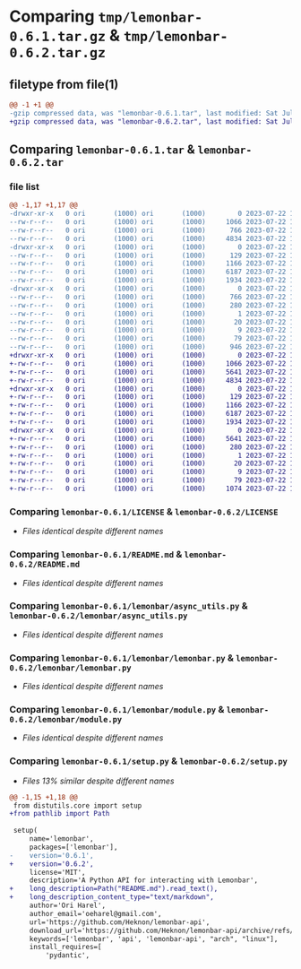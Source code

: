 # Comparing `tmp/lemonbar-0.6.1.tar.gz` & `tmp/lemonbar-0.6.2.tar.gz`

## filetype from file(1)

```diff
@@ -1 +1 @@
-gzip compressed data, was "lemonbar-0.6.1.tar", last modified: Sat Jul 22 14:06:34 2023, max compression
+gzip compressed data, was "lemonbar-0.6.2.tar", last modified: Sat Jul 22 14:27:23 2023, max compression
```

## Comparing `lemonbar-0.6.1.tar` & `lemonbar-0.6.2.tar`

### file list

```diff
@@ -1,17 +1,17 @@
-drwxr-xr-x   0 ori       (1000) ori       (1000)        0 2023-07-22 14:06:34.099579 lemonbar-0.6.1/
--rw-r--r--   0 ori       (1000) ori       (1000)     1066 2023-07-22 12:38:48.000000 lemonbar-0.6.1/LICENSE
--rw-r--r--   0 ori       (1000) ori       (1000)      766 2023-07-22 14:06:34.099579 lemonbar-0.6.1/PKG-INFO
--rw-r--r--   0 ori       (1000) ori       (1000)     4834 2023-07-22 13:48:25.000000 lemonbar-0.6.1/README.md
-drwxr-xr-x   0 ori       (1000) ori       (1000)        0 2023-07-22 14:06:34.099579 lemonbar-0.6.1/lemonbar/
--rw-r--r--   0 ori       (1000) ori       (1000)      129 2023-07-22 13:46:23.000000 lemonbar-0.6.1/lemonbar/__init__.py
--rw-r--r--   0 ori       (1000) ori       (1000)     1166 2023-07-22 12:58:07.000000 lemonbar-0.6.1/lemonbar/async_utils.py
--rw-r--r--   0 ori       (1000) ori       (1000)     6187 2023-07-22 13:46:54.000000 lemonbar-0.6.1/lemonbar/lemonbar.py
--rw-r--r--   0 ori       (1000) ori       (1000)     1934 2023-07-22 13:25:07.000000 lemonbar-0.6.1/lemonbar/module.py
-drwxr-xr-x   0 ori       (1000) ori       (1000)        0 2023-07-22 14:06:34.099579 lemonbar-0.6.1/lemonbar.egg-info/
--rw-r--r--   0 ori       (1000) ori       (1000)      766 2023-07-22 14:06:34.000000 lemonbar-0.6.1/lemonbar.egg-info/PKG-INFO
--rw-r--r--   0 ori       (1000) ori       (1000)      280 2023-07-22 14:06:34.000000 lemonbar-0.6.1/lemonbar.egg-info/SOURCES.txt
--rw-r--r--   0 ori       (1000) ori       (1000)        1 2023-07-22 14:06:34.000000 lemonbar-0.6.1/lemonbar.egg-info/dependency_links.txt
--rw-r--r--   0 ori       (1000) ori       (1000)       20 2023-07-22 14:06:34.000000 lemonbar-0.6.1/lemonbar.egg-info/requires.txt
--rw-r--r--   0 ori       (1000) ori       (1000)        9 2023-07-22 14:06:34.000000 lemonbar-0.6.1/lemonbar.egg-info/top_level.txt
--rw-r--r--   0 ori       (1000) ori       (1000)       79 2023-07-22 14:06:34.099579 lemonbar-0.6.1/setup.cfg
--rw-r--r--   0 ori       (1000) ori       (1000)      946 2023-07-22 14:06:32.000000 lemonbar-0.6.1/setup.py
+drwxr-xr-x   0 ori       (1000) ori       (1000)        0 2023-07-22 14:27:23.038441 lemonbar-0.6.2/
+-rw-r--r--   0 ori       (1000) ori       (1000)     1066 2023-07-22 12:38:48.000000 lemonbar-0.6.2/LICENSE
+-rw-r--r--   0 ori       (1000) ori       (1000)     5641 2023-07-22 14:27:23.038441 lemonbar-0.6.2/PKG-INFO
+-rw-r--r--   0 ori       (1000) ori       (1000)     4834 2023-07-22 13:48:25.000000 lemonbar-0.6.2/README.md
+drwxr-xr-x   0 ori       (1000) ori       (1000)        0 2023-07-22 14:27:23.037441 lemonbar-0.6.2/lemonbar/
+-rw-r--r--   0 ori       (1000) ori       (1000)      129 2023-07-22 13:46:23.000000 lemonbar-0.6.2/lemonbar/__init__.py
+-rw-r--r--   0 ori       (1000) ori       (1000)     1166 2023-07-22 12:58:07.000000 lemonbar-0.6.2/lemonbar/async_utils.py
+-rw-r--r--   0 ori       (1000) ori       (1000)     6187 2023-07-22 13:46:54.000000 lemonbar-0.6.2/lemonbar/lemonbar.py
+-rw-r--r--   0 ori       (1000) ori       (1000)     1934 2023-07-22 13:25:07.000000 lemonbar-0.6.2/lemonbar/module.py
+drwxr-xr-x   0 ori       (1000) ori       (1000)        0 2023-07-22 14:27:23.038441 lemonbar-0.6.2/lemonbar.egg-info/
+-rw-r--r--   0 ori       (1000) ori       (1000)     5641 2023-07-22 14:27:23.000000 lemonbar-0.6.2/lemonbar.egg-info/PKG-INFO
+-rw-r--r--   0 ori       (1000) ori       (1000)      280 2023-07-22 14:27:23.000000 lemonbar-0.6.2/lemonbar.egg-info/SOURCES.txt
+-rw-r--r--   0 ori       (1000) ori       (1000)        1 2023-07-22 14:27:23.000000 lemonbar-0.6.2/lemonbar.egg-info/dependency_links.txt
+-rw-r--r--   0 ori       (1000) ori       (1000)       20 2023-07-22 14:27:23.000000 lemonbar-0.6.2/lemonbar.egg-info/requires.txt
+-rw-r--r--   0 ori       (1000) ori       (1000)        9 2023-07-22 14:27:23.000000 lemonbar-0.6.2/lemonbar.egg-info/top_level.txt
+-rw-r--r--   0 ori       (1000) ori       (1000)       79 2023-07-22 14:27:23.038441 lemonbar-0.6.2/setup.cfg
+-rw-r--r--   0 ori       (1000) ori       (1000)     1074 2023-07-22 14:27:21.000000 lemonbar-0.6.2/setup.py
```

### Comparing `lemonbar-0.6.1/LICENSE` & `lemonbar-0.6.2/LICENSE`

 * *Files identical despite different names*

### Comparing `lemonbar-0.6.1/README.md` & `lemonbar-0.6.2/README.md`

 * *Files identical despite different names*

### Comparing `lemonbar-0.6.1/lemonbar/async_utils.py` & `lemonbar-0.6.2/lemonbar/async_utils.py`

 * *Files identical despite different names*

### Comparing `lemonbar-0.6.1/lemonbar/lemonbar.py` & `lemonbar-0.6.2/lemonbar/lemonbar.py`

 * *Files identical despite different names*

### Comparing `lemonbar-0.6.1/lemonbar/module.py` & `lemonbar-0.6.2/lemonbar/module.py`

 * *Files identical despite different names*

### Comparing `lemonbar-0.6.1/setup.py` & `lemonbar-0.6.2/setup.py`

 * *Files 13% similar despite different names*

```diff
@@ -1,15 +1,18 @@
 from distutils.core import setup
+from pathlib import Path
 
 setup(
     name='lemonbar',
     packages=['lemonbar'],
-    version='0.6.1',
+    version='0.6.2',
     license='MIT',
     description='A Python API for interacting with Lemonbar',
+    long_description=Path("README.md").read_text(),
+    long_description_content_type="text/markdown",
     author='Ori Harel',
     author_email='oeharel@gmail.com',
     url='https://github.com/Heknon/lemonbar-api',
     download_url='https://github.com/Heknon/lemonbar-api/archive/refs/tags/v0.6.1.tar.gz',
     keywords=['lemonbar', 'api', 'lemonbar-api', "arch", "linux"],
     install_requires=[
         'pydantic',
```

